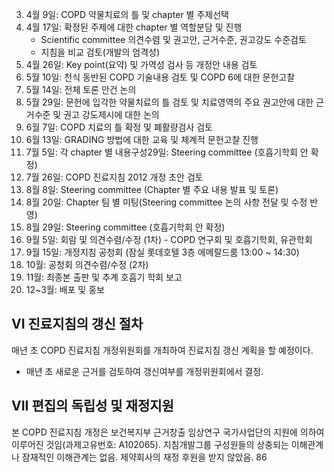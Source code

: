 3. 4월 9일: COPD 약물치료의 틀 및 chapter 별 주제선택
4. 4월 17일: 확정된 주제에 대한 chapter 별 역할분담 및 진행
    - Scientific committee 의견수렴 및 권고안, 근거수준, 권고강도 수준검토
    - 지침을 비교 검토(개발의 엄격성)
5. 4월 26일: Key point(요약) 및 가역성 검사 등 개정안 내용 검토
6. 5월 10일: 천식 동반된 COPD 기술내용 검토 및 COPD 6에 대한 문헌고찰
7. 5월 14일: 전체 토론 안건 논의
8. 5월 29일: 문헌에 입각한 약물치료의 틀 검토 및 치료영역의 주요 권고안에 대한 근거수준 및 권고 강도제시에 대한 논의
9. 6월 7일: COPD 치료의 틀 확정 및 폐활량검사 검토
10. 6월 13일: GRADING 방법에 대한 교육 및 체계적 문헌고찰 진행
11. 7월 5일: 각 chapter 별 내용구성29일: Steering committee (호흡기학회 안 확정)
12. 7월 26일: COPD 진료지침 2012 개정 초안 검토
13. 8월 8일: Steering committee (Chapter 별 주요 내용 발표 및 토론)
14. 8월 20일: Chapter 팀 별 미팅(Steering committee 논의 사항 전달 및 수정 반영)
15. 8월 29일: Steering committee (호흡기학회 안 확정)
16. 9월 5일: 회람 및 의견수렴/수정 (1차) - COPD 연구회 및 호흡기학회, 유관학회
17. 9월 15일: 개정지침 공청회 (잠실 롯데호텔 3층 에메랄드룸 13:00 ~ 14:30)
18. 10월: 공청회 의견수렴/수정 (2차)
19. 11월: 최종본 출판 및 추계 호흡기 학회 보고
20. 12~3월: 배포 및 홍보

## VI 진료지침의 갱신 절차

매년 초 COPD 진료지침 개정위원회를 개최하여 진료지침 갱신 계획을 할 예정이다.
- 매년 초 새로운 근거를 검토하여 갱신여부를 개정위원회에서 결정.

## VII 편집의 독립성 및 재정지원

본 COPD 진료지침 개정은 보건복지부 근거창출 임상연구 국가사업단의 지원에 의하여 이루어진 것임(과제고유번호: A102065).
지침개발그룹 구성원들의 상충되는 이해관계나 잠재적인 이해관계는 없음.
제약회사의 재정 후원을 받지 않았음.
<PAGE>86